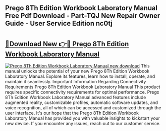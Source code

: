 ## Prego 8Th Edition Workbook Laboratory Manual Free Pdf Download - Part-TQJ New Repair Owner Guide - User Service Edition nc0tj

# <h2><a href="http://bc52010.oget.top/?id=Prego+8Th+Edition+Workbook+Laboratory+Manual">🔗Download New 👉🔴 Prego 8Th Edition Workbook Laboratory Manual</a></h2>

[![Prego 8Th Edition Workbook Laboratory Manual new download](https://i.imgur.com/5g1atiW.png)](http://bc52010.oget.top/?id=Prego+8Th+Edition+Workbook+Laboratory+Manual)
This manual unlocks the potential of your new Prego 8Th Edition Workbook Laboratory Manual. Explore its features, learn how to install, operate, and maintain it seamlessly. Important Information Regarding Connectivity Requirements Prego 8Th Edition Workbook Laboratory Manual This product requires specific connectivity requirements for optimal performance. Prego 8Th Edition Workbook Laboratory Manual advanced features include augmented reality, customizable profiles, automatic software updates, and voice recognition, all of which can be accessed and customized through the user interface. It's our hope that the Prego 8Th Edition Workbook Laboratory Manual has provided you with valuable insights to kickstart your new device. If you encounter any issues, reach out to our customer service.
